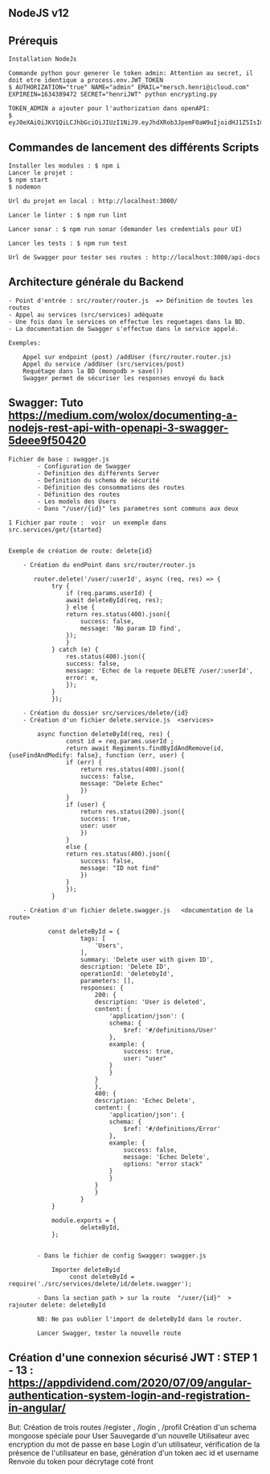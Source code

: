 ## NodeJS v12

## Prérequis

    Installation NodeJs

    Commande python pour generer le token admin: Attention au secret, il doit etre identique a process.env.JWT_TOKEN
    $ AUTHORIZATION="true" NAME="admin" EMAIL="mersch.henri@icloud.com" EXPIREIN=1634389472 SECRET="henriJWT" python encrypting.py

    TOKEN_ADMIN a ajouter pour l'authorization dans openAPI:
    $ eyJ0eXAiOiJKV1QiLCJhbGciOiJIUzI1NiJ9.eyJhdXRob3JpemF0aW9uIjoidHJ1ZSIsIm5hbWUiOiJhZG1pbiIsImVtYWlsIjoibWVyc2NoLmhlbnJpQGljbG91ZC5jb20iLCJleHAiOjE2MzQzODk0NzJ9.sYijTBmwJekE0cvYTqc___NAi3kIsv5635iA_lrRUjc


## Commandes de lancement des différents Scripts

    Installer les modules : $ npm i
    Lancer le projet :
    $ npm start
    $ nodemon

    Url du projet en local : http://localhost:3000/

    Lancer le linter : $ npm run lint 

    Lancer sonar : $ npm run sonar (demander les credentials pour UI)

    Lancer les tests : $ npm run test

    Url de Swagger pour tester ses routes : http://localhost:3000/api-docs


## Architecture générale du Backend

    - Point d'entrée : src/router/router.js  => Définition de toutes les routes
    - Appel au services (src/services) adéquate
    - Une fois dans le services on effectue les requetages dans la BD.
    - La documentation de Swagger s'effectue dans le service appelé.

    Exemples:

        Appel sur endpoint (post) /addUser (fsrc/router.router.js)
        Appel du service /addUser (src/services/post) 
        Requétage dans la BD (mongodb > save())
        Swagger permet de sécuriser les responses envoyé du back


## Swagger: Tuto https://medium.com/wolox/documenting-a-nodejs-rest-api-with-openapi-3-swagger-5deee9f50420

    Fichier de base : swagger.js
            - Configuration de Swagger
            - Definition des différents Server
            - Definition du schema de sécurité
            - Définition des consommations des routes
            - Définition des routes
            - Les models des Users
            - Dans "/user/{id}" les parametres sont communs aux deux
    
    1 Fichier par route :  voir  un exemple dans src.services/get/{started}


    Exemple de création de route: delete{id}

        - Création du endPoint dans src/router/router.js
        
           router.delete('/user/:userId', async (req, res) => {
                try {
                    if (req.params.userId) {
                    await deleteById(req, res);
                    } else {
                    return res.status(400).json({
                        success: false,
                        message: 'No param ID find',
                    });
                    }
                } catch (e) {
                    res.status(400).json({
                    success: false,
                    message: 'Echec de la requete DELETE /user/:userId',
                    error: e,
                    });
                }
                });

        - Création du dossier src/services/delete/{id}
        - Création d'un fichier delete.service.js  <services>

            async function deleteById(req, res) {
                    const id = req.params.userId ;
                    return await Regiments.findByIdAndRemove(id, {useFindAndModify: false}, function (err, user) {
                    if (err) {
                        return res.status(400).json({
                        success: false,
                        message: "Delete Echec"
                        })
                    }
                    if (user) {
                        return res.status(200).json({
                        success: true,
                        user: user
                        })
                    }
                    else {
                    return res.status(400).json({
                        success: false,
                        message: "ID not find"
                        })
                    }
                    });
                }

        - Création d'un fichier delete.swagger.js   <documentation de la route>

               const deleteById = {
                        tags: [
                            'Users',
                        ],
                        summary: 'Delete user with given ID',
                        description: 'Delete ID',
                        operationId: 'deletebyId',
                        parameters: [],
                        responses: {
                            200: {
                            description: 'User is deleted',
                            content: {
                                'application/json': {
                                schema: {
                                    $ref: '#/definitions/User'
                                },
                                example: {
                                    success: true,
                                    user: "user"
                                }
                                }
                            }
                            },
                            400: {
                            description: 'Echec Delete',
                            content: {
                                'application/json': {
                                schema: {
                                    $ref: '#/definitions/Error'
                                },
                                example: {
                                    success: false,
                                    message: 'Echec Delete',
                                    options: "error stack"
                                }
                                }
                            }
                            }
                        }
                }

                module.exports = {
                        deleteById,
                };


            - Dans le fichier de config Swagger: swagger.js

                Importer deleteByid
                     const deleteById = require('./src/services/delete/id/delete.swagger');

            - Dans la section path > sur la route  "/user/{id}"  > rajouter delete: deleteById

            NB: Ne pas oublier l'import de deleteById dans le router.

            Lancer Swagger, tester la nouvelle route


## Création d'une connexion sécurisé JWT : STEP 1 - 13 : https://appdividend.com/2020/07/09/angular-authentication-system-login-and-registration-in-angular/

But: Création de trois routes /register , /login , /profil
Création d'un schema mongoose spéciale pour User
Sauvegarde d'un nouvelle Utilisateur avec encryption du mot de passe en base
Login d'un utilisateur, vérification de la présence de l'utilisateur en base, génération d'un token aec id et username
Renvoie du token pour décrytage coté front










